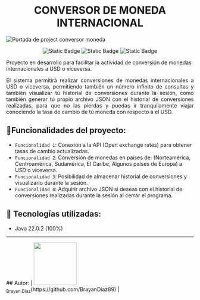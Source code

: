 <h1 align="center"> CONVERSOR DE MONEDA INTERNACIONAL </h1>

![Portada de project conversor moneda](https://github.com/user-attachments/assets/0e9558d2-0cac-4132-bcaa-911ac8699f50)
<p align="center">
<img alt="Static Badge" src="https://img.shields.io/badge/Release%20date-October%202024-green"> <img alt="Static Badge" src="https://img.shields.io/badge/Status-En%20constante%20desarrollo-green"> <img alt="Static Badge" src="https://img.shields.io/badge/version-1.0-blue">
</p>

<p>Proyecto en desarrollo para facilitar la actividad de conversión de monedas internacionales a USD o viceversa.</p>
<p align="justify">El sistema permitirá realizar conversiones de monedas internacionales a USD o viceversa, permitiendo también un número infinito de consultas y también visualizar tú historial de conversiones durante la sesión, como también generar tú propio archivo JSON con el historial de conversiones realizadas, para que no las pierdas y puedas ir tranquilamente viajar conociendo la tasa de cambio de tú moneda con respecto a el USD.</p>

## 🔨Funcionalidades del proyecto:
- `Funcionalidad 1`: Conexión a la API (Open exchange rates) para obtener tasas de cambio actualizadas.
- `Funcionalidad 2`: Conversión de monedas en países de: (Norteamérica, Centroamérica, Sudamérica, El Caribe, Algunos países de Europa) a USD o viceversa.
- `Funcionalidad 3`: Posibilidad de almacenar historial de conversiones y visualizarlo durante la sesión.
- `Funcionalidad 4`: Adquirir archivo JSON si deseas con el historial de conversiones realizadas durante la sesión al cerrar el programa.

## 🧠 Tecnologías utilizadas: 
- Java 22.0.2 (100%)
<hr>
## Autor:
| <img src="https://avatars.githubusercontent.com/u/166320575?s=400&u=d0ae42a77ad4a0d990a57bb194d54e427bd34df3&v=4" width=115><br><sub>Brayan Díaz</sub>(https://github.com/BrayanDiaz89) |
